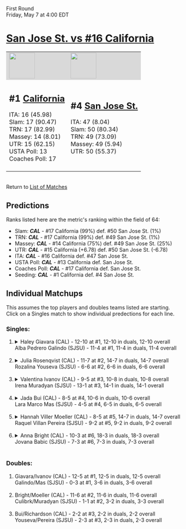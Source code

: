 First Round  
Friday, May 7 at 4:00 EDT
# [San Jose St. vs #16 California](https://www.ncaa.com/game/5833650) 

<table>  
<tr style="background-color: #d9d9d9 !important"><td><a href="#"><img src="https://www.ncaa.com/sites/default/files/images/logos/schools/c/california.70.png" width="70" height="70" /></a></td><td><a href="#"><img src="https://www.ncaa.com/sites/default/files/images/logos/schools/s/san-jose-st.70.png" width="70" height="70" /></a></td></tr>
<tr><td>  

<h2>#1 <a href="#">California</a></h2>  
ITA: 16 (45.98)<br>  
Slam: 17 (90.47)<br>  
TRN: 17 (82.99)<br>  
Massey: 14 (8.01)<br>  
UTR: 15 (62.15)<br>  
USTA Poll: 13<br>  
Coaches Poll: 17<br>  
<br>  

</td><td>  

<h2>#4 <a href="#">San Jose St.</a></h2>  
ITA: 47 (8.04)<br>  
Slam: 50 (80.34)<br>  
TRN: 49 (73.09)<br>  
Massey: 49 (5.94)<br>  
UTR: 50 (55.37)<br>  
<br>  

</td></tr></table>  


<br>Return to [List of Matches](../index.md)  

## Predictions  

Ranks listed here are the metric's ranking within the field of 64:  
- Slam: ***CAL*** - #17 California (99%) def. #50 San Jose St. (1%)  
- TRN: ***CAL*** - #17 California (99%) def. #49 San Jose St. (1%)  
- Massey: ***CAL*** - #14 California (75%) def. #49 San Jose St. (25%)  
- UTR: ***CAL*** - #15 California (+6.78) def. #50 San Jose St. (-6.78)  
- ITA: ***CAL*** - #16 California def. #47 San Jose St.  
- USTA Poll: ***CAL*** - #13 California def. San Jose St.  
- Coaches Poll: ***CAL*** - #17 California def. San Jose St.  
- Seeding: ***CAL*** - #1 California def. #4 San Jose St.  

## Individual Matchups  
This assumes the top players and doubles teams listed are starting.  
Click on a Singles match to show individual predections for each line.  
### Singles:  

<ol>
<li><details>
<summary markdown="span">Haley Giavara (CAL) - 12-10 at #1, 12-10 in duals, 12-10 overall<br>Alba Pedrero Galindo (SJSU) - 11-4 at #1, 11-4 in duals, 11-4 overall<br>&nbsp;</summary>
<h4>Predictions</h4><ul>
<li>Slam: <b><i>VT</i></b> - #30 Virginia Tech (56%) def. #35 Texas Tech (44%)</li>  
</ul></details></li>
<li><details>
<summary markdown="span">Julia Rosenqvist (CAL) - 11-7 at #2, 14-7 in duals, 14-7 overall<br>Rozalina Youseva (SJSU) - 6-6 at #2, 6-6 in duals, 6-6 overall<br>&nbsp;</summary>
<h4>Predictions</h4><ul>
<li>Slam: <b><i>VT</i></b> - #30 Virginia Tech (56%) def. #35 Texas Tech (44%)</li>  
</ul></details></li>
<li><details>
<summary markdown="span">Valentina Ivanov (CAL) - 9-5 at #3, 10-8 in duals, 10-8 overall<br>Irena Muradyan (SJSU) - 13-1 at #3, 14-1 in duals, 14-1 overall<br>&nbsp;</summary>
<h4>Predictions</h4><ul>
<li>Slam: <b><i>VT</i></b> - #30 Virginia Tech (56%) def. #35 Texas Tech (44%)</li>  
</ul></details></li>
<li><details>
<summary markdown="span">Jada Bui (CAL) - 8-5 at #4, 10-6 in duals, 10-6 overall<br>Lara Marco Mas (SJSU) - 4-5 at #4, 6-5 in duals, 6-5 overall<br>&nbsp;</summary>
<h4>Predictions</h4><ul>
<li>Slam: <b><i>VT</i></b> - #30 Virginia Tech (56%) def. #35 Texas Tech (44%)</li>  
</ul></details></li>
<li><details>
<summary markdown="span">Hannah Viller Moeller (CAL) - 8-5 at #5, 14-7 in duals, 14-7 overall<br>Raquel Villan Pereira (SJSU) - 9-2 at #5, 9-2 in duals, 9-2 overall<br>&nbsp;</summary>
<h4>Predictions</h4><ul>
<li>Slam: <b><i>VT</i></b> - #30 Virginia Tech (56%) def. #35 Texas Tech (44%)</li>  
</ul></details></li>
<li><details>
<summary markdown="span">Anna Bright (CAL) - 10-3 at #6, 18-3 in duals, 18-3 overall<br>Jovana Babic (SJSU) - 7-3 at #6, 7-3 in duals, 7-3 overall<br>&nbsp;</summary>
<h4>Predictions</h4><ul>
<li>Slam: <b><i>VT</i></b> - #30 Virginia Tech (56%) def. #35 Texas Tech (44%)</li>  
</ul></details></li>
</ol>

### Doubles:  

<ol>
<li>Giavara/Ivanov (CAL) - 12-5 at #1, 12-5 in duals, 12-5 overall<br>Galindo/Mas (SJSU) - 0-3 at #1, 3-6 in duals, 3-6 overall<br>&nbsp;</li>
<li>Bright/Moeller (CAL) - 11-6 at #2, 11-6 in duals, 11-6 overall<br>Culibrk/Muradyan (SJSU) - 1-1 at #2, 3-2 in duals, 3-3 overall<br>&nbsp;</li>
<li>Bui/Richardson (CAL) - 2-2 at #3, 2-2 in duals, 2-2 overall<br>Youseva/Pereira (SJSU) - 2-3 at #3, 2-3 in duals, 2-3 overall<br>&nbsp;</li>
</ol>